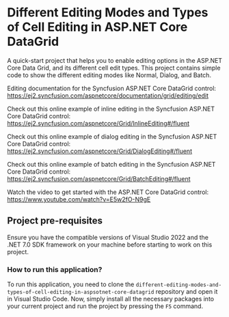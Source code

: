 # Different Editing Modes and Types of Cell Editing in ASP.NET Core DataGrid

A quick-start project that helps you to enable editing options in the ASP.NET Core Data Grid, and its different cell edit types. This project contains simple code to show the different editing modes like Normal, Dialog, and Batch.

Editing documentation for the Syncfusion ASP.NET Core DataGrid control: 
https://ej2.syncfusion.com/aspnetcore/documentation/grid/editing/edit

Check out this online example of inline editing in the Syncfusion ASP.NET Core DataGrid control:
https://ej2.syncfusion.com/aspnetcore/Grid/InlineEditing#/fluent

Check out this online example of dialog editing in the Syncfusion ASP.NET Core DataGrid control:
https://ej2.syncfusion.com/aspnetcore/Grid/DialogEditing#/fluent 

Check out this online example of batch editing in the Syncfusion ASP.NET Core DataGrid control:
https://ej2.syncfusion.com/aspnetcore/Grid/BatchEditing#/fluent 

Watch the video to get started with the ASP.NET Core DataGrid control:
https://www.youtube.com/watch?v=E5w2fO-N9gE 

## Project pre-requisites

Ensure you have the compatible versions of Visual Studio 2022 and the .NET 7.0 SDK framework on your machine before starting to work on this project.

### How to run this application?

To run this application, you need to clone the `different-editing-modes-and-types-of-cell-editing-in-aspsotnet-core-datagrid` repository and open it in Visual Studio Code. Now, simply install all the necessary packages into your current project and run the project by pressing the `F5` command.
